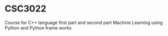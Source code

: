 # CSC3022
Course for C++ language first part and second part Machine Learning using Python and Python frame works
